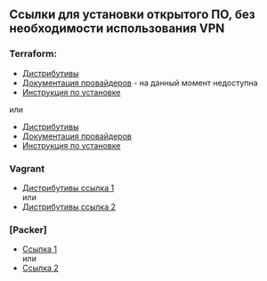 ## Ссылки для установки открытого ПО, без необходимости использования VPN

### Terraform:  

  - [Дистрибутивы](https://hashicorp-releases.yandexcloud.net/terraform/)   
  - [Документация провайдеров](https://registry.tfpla.net/browse/providers) - на данный момент недоступна  
  - [Инструкция по установке](https://cloud.yandex.ru/docs/tutorials/infrastructure-management/terraform-quickstart#configure-terraform)
  
или

  - [Дистрибутивы](https://releases.comcloud.xyz/terraform/)   
  - [Документация провайдеров](https://docs.comcloud.xyz/)   
  - [Инструкция по установке](https://github.com/netology-code/devops-materials/blob/master/terraformregistry.md)

### Vagrant
- [Дистрибутивы ссылка 1](https://hashicorp-releases.yandexcloud.net/vagrant/)    
  или   
- [Дистрибутивы ссылка 2](https://vagrant.comcloud.xyz/boxes/search)

### [Packer]

- [Ссылка 1](https://hashicorp-releases.yandexcloud.net/packer/)    
или   
-  [Ссылка 2](https://packer.comcloud.xyz/)

  

